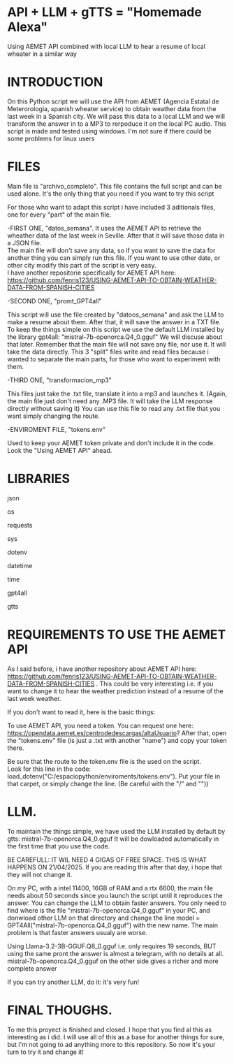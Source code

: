 # API + LLM + gTTS = "Homemade Alexa"
Using AEMET API combined with  local LLM to hear a resume of local wheater in a similar way 


#  INTRODUCTION

On this Python script we will use the API from AEMET (Agencia Estatal de Meterorologia, spanish wheater service) to obtain weather data from the last week in a Spanish city.
We will pass this data to a local LLM and we will transform the answer in to a MP3 to rerpoduce it on the local PC audio.
This script is made and tested using windows. I'm not sure if there could be some problems for linux users



#   FILES

Main file is "archivo_completo".  This file contains the full script and can be used alone. 
It's the only thing that you need if you want to try this script


For those who want to adapt this script i have included 3 aditionals files, one for every "part" of the main file.


-FIRST ONE, "datos_semana".
It uses the AEMET API to retrieve the wheather data of the last week in Seville. After that it will save those data in a JSON file.  
The main file will don't save any data, so if you want to save the data for another thing you can simply run this file.
If you want to use other date, or other city modify this part of the script is very easy.  
I have another repositorie specifically for AEMET API here:  https://github.com/fenris123/USING-AEMET-API-TO-OBTAIN-WEATHER-DATA-FROM-SPANISH-CITIES



-SECOND ONE, "promt_GPT4all"

This script will use the file created by "datoos_semana" and ask the LLM to make a resume about them. After that, it will save the answer in a TXT file.
To keep the things simple on this script we use the default LLM installed by the library gpt4all:  "mistral-7b-openorca.Q4_0.gguf"
We will discuse about that  later.
Remember that the main file will not save any file, nor use it.  It will take the data directly. 
This 3  "split" files write and read files because i wanted to separate the main parts, for those who want to experiment with them.



-THIRD ONE, "transformacion_mp3"

This files just take the .txt file, translate it into a mp3 and launches it.
(Again, the main file just don't need any .MP3 file. It will take the LLM response directly without saving it)
You can use this file to read any .txt file that you want simply changing the route.



-ENVIROMENT FILE, "tokens.env"

Used to keep your AEMET token private and don't include it in the code.
Look the "Using AEMET API" ahead.








#  LIBRARIES

json

os

requests

sys

dotenv

datetime

time

gpt4all

gtts


#  REQUIREMENTS TO USE THE AEMET API

As I said before, i have another repository about AEMET API here:  https://github.com/fenris123/USING-AEMET-API-TO-OBTAIN-WEATHER-DATA-FROM-SPANISH-CITIES .
This could be very interesting i.e. if you want to change it to hear the weather prediction instead of a resume of the last week weather.


If you don't want to read it, here is the basic things:

To use AEMET API, you need a token.  You can request one here:   https://opendata.aemet.es/centrodedescargas/altaUsuario?
After that, open the "tokens.env" file (is just a .txt with another "name") and copy your token there.

Be sure that the route to the token.env file is the used on the script.  
Look for this line in the code: load_dotenv("C:/espaciopython/enviroments/tokens.env"). 
Put your file in that carpet, or simply change the line. (Be careful with the "/" and "\")) 




#  LLM.

To maintain the things simple, we have used the LLM installed by default by gtts: mistral-7b-openorca.Q4_0.gguf
It will be dowloaded automatically in the first time that you use the code.


BE CAREFULL:  IT WIL NEED 4 GIGAS OF FREE SPACE.
THIS IS WHAT HAPPENS ON 21/04/2025.
If you are reading this after that day, i hope that they will not change it.


On my PC, with a intel 11400, 16GB of RAM and a rtx 6600, the main file needs about 50 seconds since you launch the script until it reproduces the answer.
You can change the LLM to obtain faster answers. 
You only need to find where is the file "mistral-7b-openorca.Q4_0.gguf" in your PC, and donwload other LLM on that directory and change the line model = GPT4All("mistral-7b-openorca.Q4_0.gguf") with the new name.
The main problem is that faster answers usualy are worse.


Using Llama-3.2-3B-GGUF.Q8_0.gguf i.e.  only requires 19 seconds, BUT using the same pront the answer is almost a telegram, with no details at all. 
mistral-7b-openorca.Q4_0.gguf on the other side gives a richer and more complete answer


If you can try another LLM, do it: it's very fun!


#  FINAL THOUGHS.

To me this proyect is finished and closed. I hope that you find al this as interesting as i did.
I will use all of this as a base for another things for sure, but i'm not going to ad anything more to this repository.
So now it's your turn to try it and change it!


